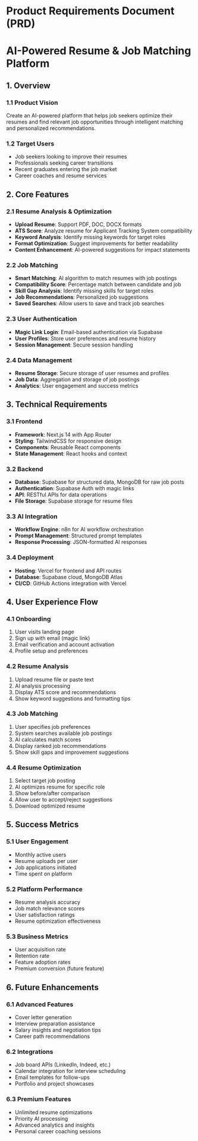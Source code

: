 # Product Requirements Document (PRD)
# AI-Powered Resume & Job Matching Platform

## 1. Overview

### 1.1 Product Vision
Create an AI-powered platform that helps job seekers optimize their resumes and find relevant job opportunities through intelligent matching and personalized recommendations.

### 1.2 Target Users
- Job seekers looking to improve their resumes
- Professionals seeking career transitions
- Recent graduates entering the job market
- Career coaches and resume services

## 2. Core Features

### 2.1 Resume Analysis & Optimization
- **Upload Resume**: Support PDF, DOC, DOCX formats
- **ATS Score**: Analyze resume for Applicant Tracking System compatibility
- **Keyword Analysis**: Identify missing keywords for target roles
- **Format Optimization**: Suggest improvements for better readability
- **Content Enhancement**: AI-powered suggestions for impact statements

### 2.2 Job Matching
- **Smart Matching**: AI algorithm to match resumes with job postings
- **Compatibility Score**: Percentage match between candidate and job
- **Skill Gap Analysis**: Identify missing skills for target roles
- **Job Recommendations**: Personalized job suggestions
- **Saved Searches**: Allow users to save and track job searches

### 2.3 User Authentication
- **Magic Link Login**: Email-based authentication via Supabase
- **User Profiles**: Store user preferences and resume history
- **Session Management**: Secure session handling

### 2.4 Data Management
- **Resume Storage**: Secure storage of user resumes and profiles
- **Job Data**: Aggregation and storage of job postings
- **Analytics**: User engagement and success metrics

## 3. Technical Requirements

### 3.1 Frontend
- **Framework**: Next.js 14 with App Router
- **Styling**: TailwindCSS for responsive design
- **Components**: Reusable React components
- **State Management**: React hooks and context

### 3.2 Backend
- **Database**: Supabase for structured data, MongoDB for raw job posts
- **Authentication**: Supabase Auth with magic links
- **API**: RESTful APIs for data operations
- **File Storage**: Supabase storage for resume files

### 3.3 AI Integration
- **Workflow Engine**: n8n for AI workflow orchestration
- **Prompt Management**: Structured prompt templates
- **Response Processing**: JSON-formatted AI responses

### 3.4 Deployment
- **Hosting**: Vercel for frontend and API routes
- **Database**: Supabase cloud, MongoDB Atlas
- **CI/CD**: GitHub Actions integration with Vercel

## 4. User Experience Flow

### 4.1 Onboarding
1. User visits landing page
2. Sign up with email (magic link)
3. Email verification and account activation
4. Profile setup and preferences

### 4.2 Resume Analysis
1. Upload resume file or paste text
2. AI analysis processing
3. Display ATS score and recommendations
4. Show keyword suggestions and formatting tips

### 4.3 Job Matching
1. User specifies job preferences
2. System searches available job postings
3. AI calculates match scores
4. Display ranked job recommendations
5. Show skill gaps and improvement suggestions

### 4.4 Resume Optimization
1. Select target job posting
2. AI optimizes resume for specific role
3. Show before/after comparison
4. Allow user to accept/reject suggestions
5. Download optimized resume

## 5. Success Metrics

### 5.1 User Engagement
- Monthly active users
- Resume uploads per user
- Job applications initiated
- Time spent on platform

### 5.2 Platform Performance
- Resume analysis accuracy
- Job match relevance scores
- User satisfaction ratings
- Resume optimization effectiveness

### 5.3 Business Metrics
- User acquisition rate
- Retention rate
- Feature adoption rates
- Premium conversion (future feature)

## 6. Future Enhancements

### 6.1 Advanced Features
- Cover letter generation
- Interview preparation assistance
- Salary insights and negotiation tips
- Career path recommendations

### 6.2 Integrations
- Job board APIs (LinkedIn, Indeed, etc.)
- Calendar integration for interview scheduling
- Email templates for follow-ups
- Portfolio and project showcases

### 6.3 Premium Features
- Unlimited resume optimizations
- Priority AI processing
- Advanced analytics and insights
- Personal career coaching sessions
